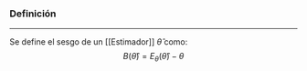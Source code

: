 ### Definición
---
Se define el sesgo de un [[Estimador]] $\hat{\theta}$ como: $$ B(\hat{\theta}) = E_\theta(\hat{\theta}) - \theta $$